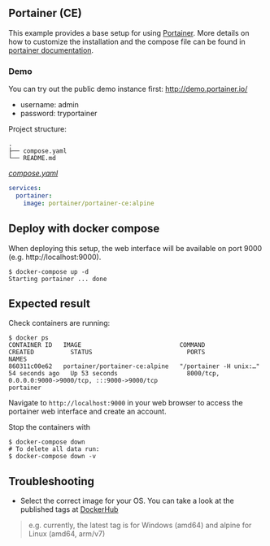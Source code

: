 ## Portainer (CE)

This example provides a base setup for using [Portainer](https://www.portainer.io/).
More details on how to customize the installation and the compose file can be found in [portainer documentation](https://documentation.portainer.io/).

### Demo

You can try out the public demo instance first: http://demo.portainer.io/

- username: admin
- password: tryportainer

Project structure:

```
.
├── compose.yaml
└── README.md
```

[_compose.yaml_](compose.yaml)

```yaml
services:
  portainer:
    image: portainer/portainer-ce:alpine
```

## Deploy with docker compose

When deploying this setup, the web interface will be available on port 9000 (e.g. http://localhost:9000).

```shell
$ docker-compose up -d
Starting portainer ... done
```

## Expected result

Check containers are running:

```
$ docker ps
CONTAINER ID   IMAGE                           COMMAND                  CREATED          STATUS                          PORTS                                                                                  NAMES
860311c00e62   portainer/portainer-ce:alpine   "/portainer -H unix:…"   54 seconds ago   Up 53 seconds                   8000/tcp, 0.0.0.0:9000->9000/tcp, :::9000->9000/tcp                                    portainer

```

Navigate to `http://localhost:9000` in your web browser to access the portainer web interface and create an account.

Stop the containers with

```shell
$ docker-compose down
# To delete all data run:
$ docker-compose down -v
```

## Troubleshooting

- Select the correct image for your OS. You can take a look at the published tags at [DockerHub](https://hub.docker.com/r/portainer/portainer-ce/tags)

> e.g. currently, the latest tag is for Windows (amd64) and alpine for Linux (amd64, arm/v7)
